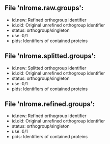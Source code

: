 ## File 'nlrome.raw.groups':

- id.new: Refined orthogroup identifier
- id.old: Original unrefined orthogroup identifier
- status: orthogroup/singleton
- use: 0/1
- pids: Identifiers of contained proteins

## File 'nlrome.splitted.groups':

- id.new: Splitted orthogroup identifier
- id.old: Original unrefined orthogroup identifier
- status: orthogroup/singleton
- use: 0/1
- pids: Identifiers of contained proteins

## File 'nlrome.refined.groups':

- id.new: Refined orthogroup identifier
- id.old: Original unrefined orthogroup identifier
- status: orthogroup/singleton
- use: 0/1
- pids: Identifiers of contained proteins
